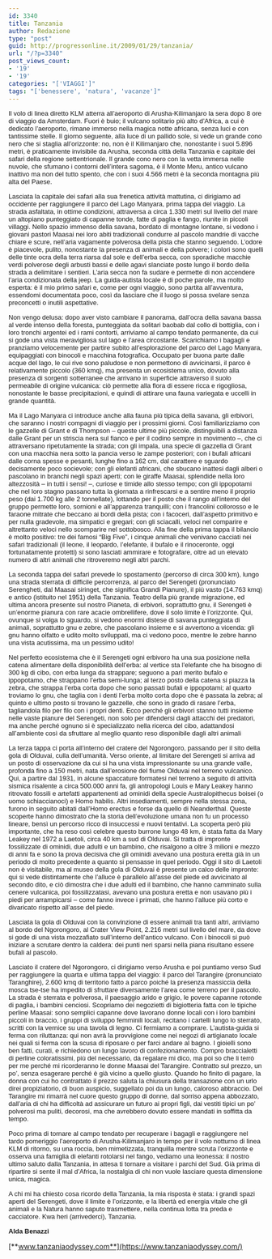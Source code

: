 ```yaml
---
id: 3340
title: Tanzania
author: Redazione
type: "post"
guid: http://progressonline.it/2009/01/29/tanzania/
url: "/?p=3340"
post_views_count:
- '19'
- '19'
categories: "['VIAGGI']"
tags: "['benessere', 'natura', 'vacanze']"
---
```


<span style="font-size: 10pt; font-family: 'Tahoma','sans-serif'"><font face="Tahoma, sans-serif"><font size="2">Il volo di linea diretto KLM atterra all’aeroporto di Arusha-Kilimanjaro la sera dopo 8 ore di viaggio da Amsterdam. Fuori è buio; il vulcano solitario più alto d’Africa, a cui è dedicato l’aeroporto, rimane immerso nella magica notte africana, senza luci e con tantissime stelle. Il giorno seguente, alla luce di un pallido sole, si vede un grande cono nero che si staglia all’orizzonte: no, non è il Kilimanjaro che, nonostante i suoi 5.896 metri, è praticamente invisibile da Arusha, seconda città della Tanzania e capitale dei safari della regione settentrionale. Il grande cono nero con la vetta immersa nelle nuvole, che sfumano i contorni dell’intera sagoma, è il Monte Meru, antico vulcano inattivo ma non del tutto spento, che con i suoi 4.566 metri è la seconda montagna più alta del Paese.</font></font></span><span style="font-size: 10pt; font-family: 'Tahoma','sans-serif'"> </span><span style="font-size: 10pt; font-family: 'Tahoma','sans-serif'"> </span>

<font face="Tahoma, sans-serif"><font size="2">Lasciata la capitale dei safari alla sua frenetica attività mattutina, ci dirigiamo ad occidente per raggiungere il parco del Lago Manyara, prima tappa del viaggio. La strada asfaltata, in ottime condizioni, attraversa a circa 1.330 metri sul livello del mare un altopiano punteggiato di capanne tonde, fatte di paglia e fango, riunite in piccoli villaggi. Nello spazio immenso della savana, bordato di montagne lontane, si vedono i giovani pastori Maasai nei loro abiti tradizionali condurre al pascolo mandrie di vacche chiare e scure, nell’aria vagamente polverosa della pista che stanno seguendo. L’odore è piacevole, pulito, nonostante la presenza di animali e della polvere; i colori sono quelli delle tinte ocra della terra riarsa dal sole e dell’erba secca, con sporadiche macchie verdi polverose degli arbusti bassi e delle agavi slanciate poste lungo il bordo della strada a delimitare i sentieri. L’aria secca non fa sudare e permette di non accendere l’aria condizionata della jeep. La guida-autista locale è di poche parole, ma molto esperta: è il mio primo safari e, come per ogni viaggio, sono partita all’avventura, essendomi documentata poco, così da lasciare che il luogo si possa svelare senza preconcetti o inutili aspettative.</font></font>

<font face="Tahoma, sans-serif"><font size="2">Non vengo delusa: dopo aver visto cambiare il panorama, dall’ocra della savana bassa al verde intenso della foresta, punteggiata da solitari baobab dal collo di bottiglia, con i loro tronchi argentei ed i rami contorti, arriviamo al campo tendato permanente, da cui si gode una vista meravigliosa sul lago e l’area circostante. Scarichiamo i bagagli e pranziamo velocemente per partire subito all’esplorazione del parco del Lago Manyara, equipaggiati con binocoli e macchina fotografica. Occupato per buona parte dalle acque del lago, le cui rive sono paludose e non permettono di avvicinarsi, il parco è relativamente piccolo (360 kmq), ma presenta un ecosistema unico, dovuto alla presenza di sorgenti sotterranee che arrivano in superficie attraverso il suolo permeabile di origine vulcanica: ciò permette alla flora di essere ricca e rigogliosa, nonostante le basse precipitazioni, e quindi di attirare una fauna variegata e uccelli in grande quantità. </font></font>

<font face="Tahoma, sans-serif"><font size="2">Ma il Lago Manyara ci introduce anche alla fauna più tipica della savana, gli erbivori, che saranno i nostri compagni di viaggio per i prossimi giorni. Così familiarizziamo con le gazzelle di Grant e di Thompson – queste ultime più piccole, distinguibili a distanza dalle Grant per un striscia nera sul fianco e per il codino sempre in movimento –, che ci attraversano ripetutamente la strada; con gli impala, una specie di gazzella di Grant con una macchia nera sotto la pancia verso le zampe posteriori; con i bufali africani dalle corna spesse e pesanti, lunghe fino a 162 cm, dal carattere e sguardo decisamente poco socievole; con gli elefanti africani, che sbucano inattesi dagli alberi o pascolano in branchi negli spazi aperti; con le giraffe Maasai, splendide nella loro altezzosità – in tutti i sensi! –, curiose e timide allo stesso tempo; con gli ippopotami che nel loro stagno passano tutta la giornata a rinfrescarsi e a sentire meno il proprio peso (dai 1.700 kg alle 2 tonnellate), lottando per il posto che il rango all’interno del gruppo permette loro, sornioni e all’apparenza tranquilli; con i francolini collorosso e le faraone mitrate che beccano ai bordi della pista; con i facoceri, dall’aspetto primitivo e per nulla gradevole, ma simpatici e gregari; con gli sciacalli, veloci nel comparire e altrettanto veloci nello scomparire nel sottobosco. Alla fine della prima tappa il bilancio è molto positivo: tre dei famosi “Big Five”, i cinque animali che venivano cacciati nei safari tradizionali (il leone, il leopardo, l’elefante, il bufalo e il rinoceronte, oggi fortunatamente protetti) si sono lasciati ammirare e fotografare, oltre ad un elevato numero di altri animali che ritroveremo negli altri parchi.</font></font>

<font face="Tahoma, sans-serif"><font size="2">La seconda tappa del safari prevede lo spostamento (percorso di circa 300 km), lungo una strada sterrata di difficile percorrenza, al parco del Serengeti (pronunciato Serengheti, dal Maasai siringet, che significa Grandi Pianure), il più vasto (14.763 kmq) e antico (istituito nel 1951) della Tanzania. Teatro della più grande migrazione, ed ultima ancora presente sul nostro Pianeta, di erbivori, soprattutto gnu, il Serengeti è un’enorme pianura con rare acacie ombrellifere, dove il solo limite è l’orizzonte. Qui, ovunque si volga lo sguardo, si vedono enormi distese di savana punteggiata di animali, soprattutto gnu e zebre, che pascolano insieme e si avvertono a vicenda: gli gnu hanno olfatto e udito molto sviluppati, ma ci vedono poco, mentre le zebre hanno una vista acutissima, ma un pessimo udito! </font></font>

<font face="Tahoma, sans-serif"><font size="2">Nel perfetto ecosistema che è il Serengeti ogni erbivoro ha una sua posizione nella catena alimentare della disponibilità dell’erba: al vertice sta l’elefante che ha bisogno di 300 kg di cibo, con erba lunga da strappare; seguono a pari merito bufalo e ippopotamo, che strappano l’erba semi-lunga; al terzo posto della catena si piazza la zebra, che strappa l’erba corta dopo che sono passati bufali e ippopotami; al quarto troviamo lo gnu, che taglia con i denti l’erba molto corta dopo che è passata la zebra; al quinto e ultimo posto si trovano le gazzelle, che sono in grado di rasare l’erba, tagliandola filo per filo con i propri denti. Ecco perché gli erbivori stanno tutti insieme nelle vaste pianure del Serengeti, non solo per difendersi dagli attacchi dei predatori, ma anche perché ognuno si è specializzato nella ricerca del cibo, adattandosi all’ambiente così da sfruttare al meglio quanto reso disponibile dagli altri animali</font></font>

<font face="Tahoma, sans-serif"><font size="2">La terza tappa ci porta all’interno del cratere del Ngorongoro, passando per il sito della gola di Olduvai, culla dell’umanità. Verso oriente, al limitare del Serengeti si arriva ad un posto di osservazione da cui si ha una vista impressionante su una grande valle, profonda fino a 150 metri, nata dall’erosione del fiume Olduvai nel terreno vulcanico. Qui, a partire dal 1931, in alcune spaccature formatesi nel terreno a seguito di attività sismica risalente a circa 500.000 anni fa, gli antropologi Louis e Mary Leakey hanno ritrovato fossili e artefatti appartenenti ad ominidi della specie Australopithecus boisei (o uomo schiaccianoci) e Homo habilis. Altri insediamenti, sempre nella stessa zona, furono in seguito abitati dall’Homo erectus e forse da quello di Neanderthal. Queste scoperte hanno dimostrato che la storia dell’evoluzione umana non fu un processo lineare, bensì un percorso ricco di insuccessi e nuovi tentativi. La scoperta però più importante, che ha reso così celebre questo burrone lungo 48 km, è stata fatta da Mary Leakey nel 1972 a Laetoli, circa 40 km a sud di Olduvai. Si tratta di impronte fossilizzate di ominidi, due adulti e un bambino, che risalgono a oltre 3 milioni e mezzo di anni fa e sono la prova decisiva che gli ominidi avevano una postura eretta già in un periodo di molto precedente a quanto si pensasse in quel periodo. Oggi il sito di Laetoli non è visitabile, ma al museo della gola di Olduvai è presente un calco delle impronte: qui si vede distintamente che l’alluce è parallelo all’asse del piede ed avvicinato al secondo dito, e ciò dimostra che i due adulti ed il bambino, che hanno camminato sulla cenere vulcanica, poi fossilizzatasi, avevano una postura eretta e non usavano più i piedi per arrampicarsi – come fanno invece i primati, che hanno l’alluce più corto e divaricato rispetto all’asse del piede.</font></font>

<font face="Tahoma, sans-serif"><font size="2">Lasciata la gola di Olduvai con la convinzione di essere animali tra tanti altri, arriviamo al bordo del Ngorongoro, al Crater View Point, 2.216 metri sul livello del mare, da dove si gode di una vista mozzafiato sull’interno dell’antico vulcano. Con i binocoli si può iniziare a scrutare dentro la caldera: dei punti neri sparsi nella piana risultano essere bufali al pascolo. </font></font>

<font face="Tahoma, sans-serif"><font size="2">Lasciato il cratere del Ngorongoro, ci dirigiamo verso Arusha e poi puntiamo verso Sud per raggiungere la quarta e ultima tappa del viaggio: il parco del Tarangire (pronunciato Taranghire), 2.600 kmq di territorio fatto a parco poiché la presenza massiccia della mosca tse-tse ha impedito di sfruttare diversamente l’area come terreno per il pascolo. La strada è sterrata e polverosa, il paesaggio arido e grigio, le povere capanne rotonde di paglia, i bambini cenciosi. Scopriamo dei negozietti di bigiotteria fatta con le tipiche perline Maasai: sono semplici capanne dove lavorano donne locali con i loro bambini piccoli in braccio, i gruppi di sviluppo femminili locali, recitano i cartelli lungo lo sterrato, scritti con la vernice su una tavola di legno. Ci fermiamo a comprare. L’autista-guida si ferma con riluttanza: qui non avrà la provvigione come nei negozi di artigianato locale nei quali si ferma con la scusa di riposare o per farci andare al bagno. I gioielli sono ben fatti, curati, e richiedono un lungo lavoro di confezionamento. Compro braccialetti di perline coloratissimi, più del necessario, da regalare mi dico, ma poi so che li terrò per me perché mi ricorderanno le donne Maasai del Tarangire. Contratto sul prezzo, un po’, senza esagerare perché è già vicino a quello giusto. Quando ho finito di pagare, la donna con cui ho contrattato il prezzo saluta la chiusura della transazione con un urlo direi propiziatorio, di buon auspicio, suggellato poi da un lungo, caloroso abbraccio. Del Tarangire mi rimarrà nel cuore questo gruppo di donne, dal sorriso appena abbozzato, dall’aria di chi ha difficoltà ad assicurare un futuro ai propri figli, dai vestiti tipici un po’ polverosi ma puliti, decorosi, ma che avrebbero dovuto essere mandati in soffitta da tempo. </font></font>

<font face="Tahoma, sans-serif"><font size="2">Poco prima di tornare al campo tendato per recuperare i bagagli e raggiungere nel tardo pomeriggio l’aeroporto di Arusha-Kilimanjaro in tempo per il volo notturno di linea KLM di ritorno, su una roccia, ben mimetizzata, tranquilla mentre scruta l’orizzonte e osserva una famiglia di elefanti rotolarsi nel fango, vediamo una leonessa: il nostro ultimo saluto dalla Tanzania, in attesa ti tornare a visitare i parchi del Sud. Già prima di ripartire si sente il mal d’Africa, la nostalgia di chi non vuole lasciare questa dimensione unica, magica. </font></font>

<font face="Tahoma, sans-serif"><font size="2">A chi mi ha chiesto cosa ricordo della Tanzania, la mia risposta è stata: i grandi spazi aperti del Serengeti, dove il limite è l’orizzonte, e la libertà ed energia vitale che gli animali e la Natura hanno saputo trasmettere, nella continua lotta tra preda e cacciatore. Kwa heri (arrivederci), Tanzania. </font></font>

<font face="Tahoma, sans-serif"><font size="2">**Alda Benazzi**</font></font>

[**www.tanzaniaodyssey.com**](https://www.tanzaniaodyssey.com/)
